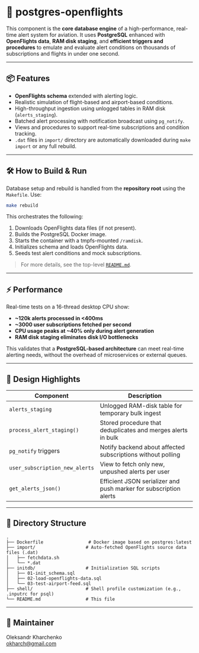 # 🚀 postgres-openflights

This component is the **core database engine** of a high-performance, real-time alert system for aviation. It uses **PostgreSQL** enhanced with **OpenFlights data**, **RAM disk staging**, and **efficient triggers and procedures** to emulate and evaluate alert conditions on thousands of subscriptions and flights in under one second.

---

## 📦 Features

- **OpenFlights schema** extended with alerting logic.
- Realistic simulation of flight-based and airport-based conditions.
- High-throughput ingestion using unlogged tables in RAM disk (`alerts_staging`).
- Batched alert processing with notification broadcast using `pg_notify`.
- Views and procedures to support real-time subscriptions and condition tracking.
- `.dat` files in `import/` directory are automatically downloaded during `make import` or any full rebuild.

---

## 🛠️ How to Build & Run

Database setup and rebuild is handled from the **repository root** using the `Makefile`. Use:

```bash
make rebuild
```

This orchestrates the following:

1. Downloads OpenFlights data files (if not present).
2. Builds the PostgreSQL Docker image.
3. Starts the container with a tmpfs-mounted `/ramdisk`.
4. Initializes schema and loads OpenFlights data.
5. Seeds test alert conditions and mock subscriptions.

> For more details, see the top-level [`README.md`](../README.md).

---

## ⚡ Performance

Real-time tests on a 16-thread desktop CPU show:

- **~120k alerts processed in <400ms**
- **~3000 user subscriptions fetched per second**
- **CPU usage peaks at ~40% only during alert generation**
- **RAM disk staging eliminates disk I/O bottlenecks**

This validates that a **PostgreSQL-based architecture** can meet real-time alerting needs, without the overhead of microservices or external queues.

---

## 🧠 Design Highlights

| Component                     | Description                                                                 |
|------------------------------|-----------------------------------------------------------------------------|
| `alerts_staging`             | Unlogged RAM-disk table for temporary bulk ingest                           |
| `process_alert_staging()`    | Stored procedure that deduplicates and merges alerts in bulk                |
| `pg_notify` triggers         | Notify backend about affected subscriptions without polling                 |
| `user_subscription_new_alerts` | View to fetch only new, unpushed alerts per user                          |
| `get_alerts_json()`          | Efficient JSON serializer and push marker for subscription alerts           |

---

## 📂 Directory Structure

```text
.
├── Dockerfile                 # Docker image based on postgres:latest
├── import/                   # Auto-fetched OpenFlights source data files (.dat)
│   ├── fetchdata.sh
│   └── *.dat
├── initdb/                   # Initialization SQL scripts
│   ├── 01-init_schema.sql
│   ├── 02-load-openflights-data.sql
│   └── 03-test-airport-feed.sql
├── shell/                    # Shell profile customization (e.g., .inputrc for psql)
└── README.md                 # This file
```

---

## 📧 Maintainer

Oleksandr Kharchenko  
[okharch@gmail.com](mailto:okharch@gmail.com)
